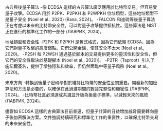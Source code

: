 
古典與後量子算法
-像 ECDSA 這樣的古典算法廣泛應用於比特幣交易，但容易受量子攻擊。ECDSA 用於 P2PK、P2PKH 和 P2WPKH 位址類型，這些地址類型不是量子安全 (Noel et al., 2020) (Rana, 2024)。 -FALCON 和迪硫等後量子算法正在考慮以未來的比特幣安全性，可以對量子攻擊提供抵抗性。這些算法是 NIST 正在進行的標準化工作的一部分 (ЛАВРИК, 2024)。

地址類型和安全性
-P2PK 和 P2PKH 是舊式格式，因為它們依賴 ECDSA，因為它們對量子攻擊的高度弱點。它們公開金鑰，使其安全不太大 (Noel et al., 2020)。 -P2SH 和 P2WSH 通過基於腳本的交易提供更多的靈活性和安全性，但它們的安全性取決於基礎腳本 (Noel et al., 2020)]。 -P2TR（Taproot）引入了施諾爾簽名，提供了增強隱私和效率，但仍然面臨中等量子風險 (Noel et al., 2020)。

未來方向
-轉換到後量子密碼學對於維持比特幣的安全性至關重要。開發新的加密算法和方法是必要的，以確保在此過渡期間的數據完整性和機密性 (ЛАВРИК, 2024)。 -比特幣社區必須達成共識並升級為後量子標準，以減輕未來的風險 (ЛАВРИК, 2024)。

儘管如 ECDSA 這樣的古典算法目前普遍，但量子計算的日益增加威脅需要轉向量子後加密解決方案。文件強調持續研究和標準化工作的重要性，以確保比特幣交易的未來安全性。
